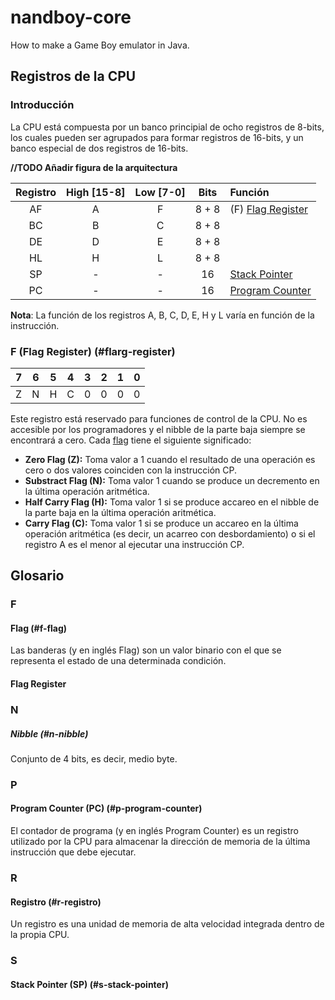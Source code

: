 # nandboy-core
How to make a Game Boy emulator in Java.

## Registros de la CPU

### Introducción
La CPU está compuesta por un banco principial de ocho registros de 8-bits, los cuales pueden ser agrupados para formar registros de 16-bits, y un banco especial de dos registros de 16-bits.

**//TODO Añadir figura de la arquitectura**


|Registro|High [15-8]|Low [7-0]|Bits| Función |
|:-:|:-:|:-:|:-:|:-|
|AF|A|F| 8 + 8|(F) [Flag Register](#flag-register)|
|BC|B|C|8 + 8||
|DE|D|E|8 + 8||
|HL|H|L|8 + 8||
|SP|-|-|16|[Stack Pointer](#s-stack-pointer)|
|PC|-|-|16|[Program Counter](#p-program-counter)|

**Nota**: La función de los registros A, B, C, D, E, H y L varía en función de la instrucción.


### F (Flag Register) (#flarg-register)

| 7 | 6 | 5 | 4 | 3 | 2 | 1 | 0 |
|---|---|---|---|---|---|---|---|
| Z | N | H | C | 0 | 0 | 0 | 0 |

Este registro está reservado para funciones de control de la CPU. No es accesible por los programadores y el nibble de la parte baja siempre se encontrará a cero. Cada [flag](#f-flag) tiene el siguiente significado:

- **Zero Flag (Z):** Toma valor a 1 cuando el resultado de una operación es cero o dos valores coinciden con la instrucción CP.
- **Substract Flag (N):** Toma valor 1 cuando se produce un decremento en la última operación aritmética.
- **Half Carry Flag (H):** Toma valor 1 si se produce accareo en el nibble de la parte baja en la última operación aritmética.
- **Carry Flag (C):** Toma valor 1 si se produce un accareo en la última operación aritmética (es decir, un acarreo con desbordamiento) o si el registro A es el menor al ejecutar una instrucción CP.

## Glosario

### F

#### Flag (#f-flag)
Las banderas (y en inglés Flag) son un valor binario con el que se representa el estado de una determinada condición.


#### Flag Register 

### N

##### Nibble (#n-nibble)
Conjunto de 4 bits, es decir, medio byte.

### P

#### **Program Counter (PC)** (#p-program-counter)
El contador de programa (y en inglés Program Counter) es un registro utilizado por la CPU para almacenar la dirección de memoria de la última instrucción que debe ejecutar.

### R

#### **Registro** (#r-registro)
Un registro es una unidad de memoria de alta velocidad integrada dentro de la propia CPU.

### S

#### **Stack Pointer (SP)** (#s-stack-pointer)
